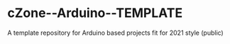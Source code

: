 # cZone--Arduino--TEMPLATE
A template repository for Arduino based projects fit for 2021 style (public)
